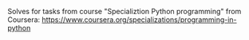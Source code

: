 Solves for tasks from course "Specializtion Python programming" from Coursera: https://www.coursera.org/specializations/programming-in-python
